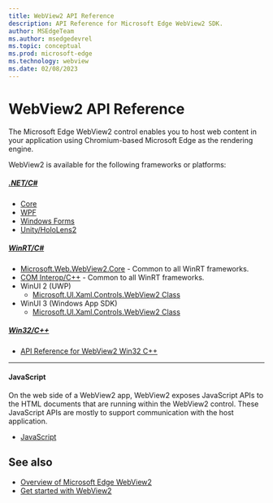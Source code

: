 ```yaml
---
title: WebView2 API Reference
description: API Reference for Microsoft Edge WebView2 SDK.
author: MSEdgeTeam
ms.author: msedgedevrel
ms.topic: conceptual
ms.prod: microsoft-edge
ms.technology: webview
ms.date: 02/08/2023
---
```

# WebView2 API Reference

The Microsoft Edge WebView2 control enables you to host web content in your application using Chromium-based Microsoft Edge as the rendering engine.

WebView2 is available for the following frameworks or platforms:


##### [.NET/C#](#tab/dotnetcsharp)

* [Core](/dotnet/api/microsoft.web.webview2.core)
* [WPF](/dotnet/api/microsoft.web.webview2.wpf)
* [Windows Forms](/dotnet/api/microsoft.web.webview2.winforms)
* [Unity/HoloLens2](/windows/mixed-reality/develop/advanced-concepts/webview2-unity-plugin)


##### [WinRT/C#](#tab/winrtcsharp)

* [Microsoft.Web.WebView2.Core](/microsoft-edge/webview2/reference/winrt/microsoft_web_webview2_core/index) - Common to all WinRT frameworks.
* [COM Interop/C++](/microsoft-edge/webview2/reference/winrt/interop/index) - Common to all WinRT frameworks.
*  WinUI 2 (UWP)
   * [Microsoft.UI.Xaml.Controls.WebView2 Class](/windows/winui/api/microsoft.ui.xaml.controls.webview2)
*  WinUI 3 (Windows App SDK)
   * [Microsoft.UI.Xaml.Controls.WebView2 Class](/windows/windows-app-sdk/api/winrt/microsoft.ui.xaml.controls.webview2)


##### [Win32/C++](#tab/win32cpp)

* [API Reference for WebView2 Win32 C++](/microsoft-edge/webview2/reference/win32)

---


<!-- ------------------------------ -->
#### JavaScript

On the web side of a WebView2 app, WebView2 exposes JavaScript APIs to the HTML documents that are running within the WebView2 control.  These JavaScript APIs are mostly to support communication with the host application.

* [JavaScript](/microsoft-edge/webview2/reference/javascript/)


<!-- ====================================================================== -->
## See also

* [Overview of Microsoft Edge WebView2](index.md)
* [Get started with WebView2](get-started/get-started.md)

